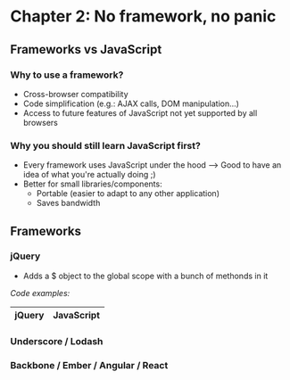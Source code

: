 # Chapter 2: No framework, no panic

## Frameworks vs JavaScript

### Why to use a framework?

* Cross-browser compatibility
* Code simplification (e.g.: AJAX calls, DOM manipulation...)
* Access to future features of JavaScript not yet supported by all browsers

### Why you should still learn JavaScript first?

* Every framework uses JavaScript under the hood --> Good to have an idea of what you're actually doing ;)
* Better for small libraries/components:
  * Portable (easier to adapt to any other application)
  * Saves bandwidth

## Frameworks

### jQuery

* Adds a $ object to the global scope with a bunch of methonds in it

*Code examples:*

jQuery | JavaScript
------ | ----------


### Underscore / Lodash

### Backbone / Ember / Angular / React


